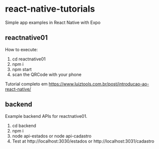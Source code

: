 # react-native-tutorials
Simple app examples in React Native with Expo

## reactnative01
How to execute:

1. cd reactnative01
2. npm i
3. npm start
4. scan the QRCode with your phone

Tutorial completo em https://www.luiztools.com.br/post/introducao-ao-react-native/

## backend
Example backend APIs for reactnative01.

1. cd backend
2. npm i
3. node api-estados or node api-cadastro
4. Test at http://localhost:3030/estados or http://localhost:3031/cadastro